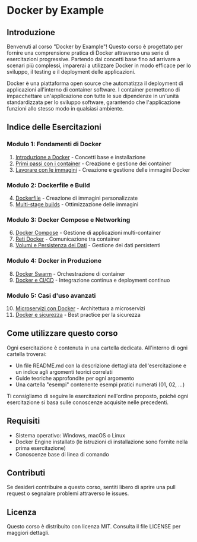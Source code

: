 # Docker by Example

## Introduzione

Benvenuti al corso "Docker by Example"! Questo corso è progettato per fornire una comprensione pratica di Docker attraverso una serie di esercitazioni progressive. Partendo dai concetti base fino ad arrivare a scenari più complessi, imparerai a utilizzare Docker in modo efficace per lo sviluppo, il testing e il deployment delle applicazioni.

Docker è una piattaforma open source che automatizza il deployment di applicazioni all'interno di container software. I container permettono di impacchettare un'applicazione con tutte le sue dipendenze in un'unità standardizzata per lo sviluppo software, garantendo che l'applicazione funzioni allo stesso modo in qualsiasi ambiente.

## Indice delle Esercitazioni

### Modulo 1: Fondamenti di Docker
1. [Introduzione a Docker](./01-IntroduzioneDocker/README.md) - Concetti base e installazione
2. [Primi passi con i container](./02-PrimiPassiContainer/README.md) - Creazione e gestione dei container
3. [Lavorare con le immagini](./03-LavorareImmagini/README.md) - Creazione e gestione delle immagini Docker

### Modulo 2: Dockerfile e Build
4. [Dockerfile](./04-Dockerfile/README.md) - Creazione di immagini personalizzate
5. [Multi-stage builds](./05-MultiStageBuild/README.md) - Ottimizzazione delle immagini

### Modulo 3: Docker Compose e Networking
6. [Docker Compose](./04-DockerCompose/README.md) - Gestione di applicazioni multi-container
7. [Reti Docker](./05-RetiDocker/README.md) - Comunicazione tra container
8. [Volumi e Persistenza dei Dati](./06-VolumePersistenza/README.md) - Gestione dei dati persistenti

### Modulo 4: Docker in Produzione
8. [Docker Swarm](./08-DockerSwarm/README.md) - Orchestrazione di container
9. [Docker e CI/CD](./09-DockerCICD/README.md) - Integrazione continua e deployment continuo

### Modulo 5: Casi d'uso avanzati
10. [Microservizi con Docker](./10-MicroserviziDocker/README.md) - Architettura a microservizi
11. [Docker e sicurezza](./11-DockerSicurezza/README.md) - Best practice per la sicurezza

## Come utilizzare questo corso

Ogni esercitazione è contenuta in una cartella dedicata. All'interno di ogni cartella troverai:
- Un file README.md con la descrizione dettagliata dell'esercitazione e un indice agli argomenti teorici correlati
- Guide teoriche approfondite per ogni argomento
- Una cartella "esempi" contenente esempi pratici numerati (01, 02, ...)

Ti consigliamo di seguire le esercitazioni nell'ordine proposto, poiché ogni esercitazione si basa sulle conoscenze acquisite nelle precedenti.

## Requisiti

- Sistema operativo: Windows, macOS o Linux
- Docker Engine installato (le istruzioni di installazione sono fornite nella prima esercitazione)
- Conoscenze base di linea di comando

## Contributi

Se desideri contribuire a questo corso, sentiti libero di aprire una pull request o segnalare problemi attraverso le issues.

## Licenza

Questo corso è distribuito con licenza MIT. Consulta il file LICENSE per maggiori dettagli.